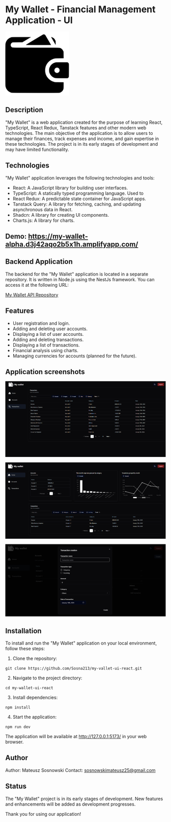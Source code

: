 # My Wallet - Financial Management Application - UI

<img src="./public/assets/logo.svg" width="200">

## Description

"My Wallet" is a web application created for the purpose of learning React, TypeScript, React Redux, Tanstack features and other modern web technologies. The main objective of the application is to allow users to manage their finances, track expenses and income, and gain expertise in these technologies. The project is in its early stages of development and may have limited functionality.

## Technologies

"My Wallet" application leverages the following technologies and tools:

* React: A JavaScript library for building user interfaces.
* TypeScript: A statically typed programming language. Used to 
* React Redux: A predictable state container for JavaScript apps.
* Tanstack Query: A library for fetching, caching, and updating asynchronous data in React.
* Shadcn: A library for creating UI components.
* Charts.js: A library for charts.

## Demo: https://my-wallet-alpha.d3j42aqo2b5x1h.amplifyapp.com/

## Backend Application

The backend for the "My Wallet" application is located in a separate repository. It is written in Node.js using the NestJs framework. You can access it at the following URL:

[My Wallet API Repository](https://github.com/Sosna213/MyWalletApi)

## Features

* User registration and login.
* Adding and deleting user accounts.
* Displaying a list of user accounts.
* Adding and deleting transactions.
* Displaying a list of transactions.
* Financial analysis using charts.
* Managing currencies for accounts (planned for the future).

## Application screenshots

![AppPreview1.png](./public/redme-screenshots/Transactions.png)

![AppPreview2.png](./public/redme-screenshots/HomeDashboard.png)

![AppPreview2.png](./public/redme-screenshots/CreateTransaction.png)

## Installation

To install and run the "My Wallet" application on your local environment, follow these steps:

1. Clone the repository:

```
git clone https://github.com/Sosna213/my-vallet-ui-react.git
```
2. Navigate to the project directory:
```
cd my-wallet-ui-react
```
3. Install dependencies:
```
npm install
```
4. Start the application:
```
npm run dev
```
The application will be available at http://127.0.0.1:5173/ in your web browser.

## Author

Author: Mateusz Sosnowski
Contact: sosnowskimateusz25@gmail.com

## Status

The "My Wallet" project is in its early stages of development. New features and enhancements will be added as development progresses.

Thank you for using our application!  